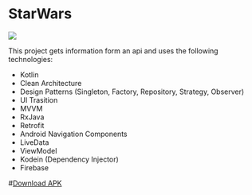 # StarWars
 ![](starwars.gif)

This project gets information form an api and uses the following technologies:

  - Kotlin
  - Clean Architecture
  - Design Patterns (Singleton, Factory, Repository, Strategy, Observer)
  - UI Trasition
  - MVVM
  - RxJava
  - Retrofit
  - Android Navigation Components
  - LiveData
  - ViewModel
  - Kodein (Dependency Injector)
  - Firebase 
 
#[Download APK](https://github.com/janbarari/starwars/starwars.apk)